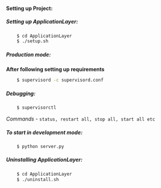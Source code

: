 #### Setting up Project:
##### Setting up ApplicationLayer:

```sh
    $ cd ApplicationLayer
    $ ./setup.sh
```

##### Production mode:

**After following setting up requirements**
```sh
    $ supervisord -c supervisord.conf
```

##### Debugging:

```sh
    $ supervisorctl
```
*Commands*  - `status, restart all, stop all, start all etc`

##### To start in development mode:

```sh
    $ python server.py
```

##### Uninstalling ApplicationLayer:

```sh
    $ cd ApplicationLayer
    $ ./uninstall.sh
```
